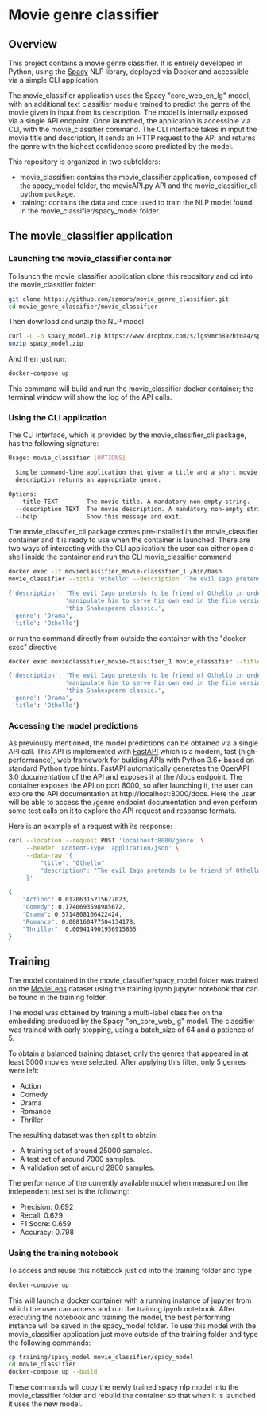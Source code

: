 # Movie genre classifier

## Overview

This project contains a movie genre classifier. It is entirely developed in Python, using the [Spacy](https://spacy.io/) NLP library, deployed via Docker and accessible via a simple CLI application.

The movie_classifier application uses the Spacy "core_web_en_lg" model, with an additional text classifier module trained to predict the genre of the movie given in input from its description. The model is internally exposed via a single API endpoint. Once launched, the application is accessible via CLI, with the movie_classifier command. The CLI interface takes in input the movie title and description, it sends an HTTP request to the API and returns the genre with the highest confidence score predicted by the model. 

This repository is organized in two subfolders:
 - movie_classifier: contains the movie_classifier application, composed of the spacy_model folder, the movieAPI.py API and the movie_classifier_cli python package.
 - training: contains the data and code used to train the NLP model found in the movie_classifier/spacy_model folder.

## The movie_classifier application

### Launching the movie_classifier container

To launch the movie_classifier application clone this repository and cd into the movie_classifier folder:

```bash
git clone https://github.com/szmoro/movie_genre_classifier.git
cd movie_genre_classifier/movie_classifier
```
Then download and unzip the NLP model

```bash
curl -L -o spacy_model.zip https://www.dropbox.com/s/lgs9mrb892ht0a4/spacy_model.zip?dl=1
unzip spacy_model.zip
```

And then just run:

```bash
docker-compose up
```

This command will build and run the movie_classifier docker container; the terminal window will show the log of the API calls.

### Using the CLI application

The CLI interface, which is provided by the movie_classifier_cli package, has the following signature:

```bash
Usage: movie_classifier [OPTIONS]

  Simple command-line application that given a title and a short movie
  description returns an appropriate genre.

Options:
  --title TEXT        The movie title. A mandatory non-empty string.
  --description TEXT  The movie description. A mandatory non-empty string.
  --help              Show this message and exit.
```
 
The movie_classifier_cli package comes pre-installed in the movie_classifier container and it is ready to use when the container is launched. There are two ways of interacting with the CLI application: the user can either open a shell inside the container and run the CLI movie_classifier command

```bash
docker exec -it movieclassifier_movie-classifier_1 /bin/bash
movie_classifier --title "Othello" --description "The evil Iago pretends to be friend of Othello in order to manipulate him to serve his own end in the film version of this Shakespeare classic."

{'description': 'The evil Iago pretends to be friend of Othello in order to '
                'manipulate him to serve his own end in the film version of '
                'this Shakespeare classic.',
 'genre': 'Drama',
 'title': 'Othello'}
```

or run the command directly from outside the container with the "docker exec" directive

```bash
docker exec movieclassifier_movie-classifier_1 movie_classifier --title "Othello" --description "The evil Iago pretends to be friend of Othello in order to manipulate him to serve his own end in the film version of this Shakespeare classic."

{'description': 'The evil Iago pretends to be friend of Othello in order to '
                'manipulate him to serve his own end in the film version of '
                'this Shakespeare classic.',
 'genre': 'Drama',
 'title': 'Othello'}
```
### Accessing the model predictions

As previously mentioned, the model predictions can be obtained via a single API call. This API is implemented with [FastAPI](https://github.com/tiangolo/fastapi) which is a modern, fast (high-performance), web framework for building APIs with Python 3.6+ based on standard Python type hints.
FastAPI automatically generates the OpenAPI 3.0 documentation of the API and exposes it at the /docs endpoint. The container exposes the API on port 8000, so after launching it, the user can explore the API documentation at http://localhost:8000/docs. Here the user will be able to access the /genre endpoint documentation and even perform some test calls on it to explore the API request and response formats.

Here is an example of a request with its response:

```bash
curl --location --request POST 'localhost:8000/genre' \
     --header 'Content-Type: application/json' \
     --data-raw '{
         "title": "Othello",
         "description": "The evil Iago pretends to be friend of Othello in order to manipulate him to serve his own end in the film version of this Shakespeare classic."
     }'

{
    "Action": 0.01206315215677023,
    "Comedy": 0.1740693598985672,
    "Drama": 0.5714808106422424,
    "Romance": 0.008160477504134178,
    "Thriller": 0.009414901956915855
}
```

## Training

The model contained in the movie_classifier/spacy_model folder was trained on the [MovieLens](https://www.kaggle.com/rounakbanik/the-movies-dataset/version/7#movies_metadata.csv) dataset using the training.ipynb jupyter notebook that can be found in the training folder.

The model was obtained by training a multi-label classifier on the embedding produced by the Spacy "en_core_web_lg" model. The classifier was trained with early stopping, using a batch_size of 64 and a patience of 5.

To obtain a balanced training dataset, only the genres that appeared in at least 5000 movies were selected. After applying this filter, only 5 genres were left: 
- Action
- Comedy
- Drama
- Romance
- Thriller

The resulting dataset was then split to obtain:
- A training set of around 25000 samples.
- A test set of around 7000 samples.
- A validation set of around 2800 samples. 

The performance of the currently available model when measured on the independent test set is the following:
- Precision: 0.692
- Recall: 0.629
- F1 Score: 0.659
- Accuracy: 0.798
  
### Using the training notebook
To access and reuse this notebook just cd into the training folder and type

```bash
docker-compose up
```

This will launch a docker container with a running instance of jupyter from which the user can access and run the training.ipynb notebook. After executing the notebook and training the model, the best performing instance will be saved in the spacy_model folder. To use this model with the movie_classifier application just move outside of the training folder and type the following commands:

```bash
cp training/spacy_model movie_classifier/spacy_model
cd movie_classifier
docker-compose up --build
```

These commands will copy the newly trained spacy nlp model into the movie_classifier folder and rebuild the container so that when it is launched it uses the new model. 
